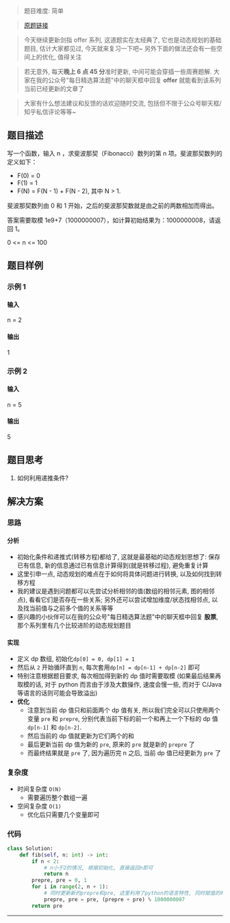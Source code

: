 > 题目难度: 简单

> [原题链接](https://leetcode-cn.com/problems/fei-bo-na-qi-shu-lie-lcof/)

> 今天继续更新剑指 offer 系列, 这道题实在太经典了, 它也是动态规划的基础题目, 估计大家都见过, 今天就来复习一下吧~ 另外下面的做法还会有一些空间上的优化, 值得关注

> 若无意外, 每天**晚上 6 点 45 分**准时更新, 中间可能会穿插一些周赛题解. 大家在我的公众号"每日精选算法题"中的聊天框中回复 **offer** 就能看到该系列当前已经更新的文章了

> 大家有什么想法建议和反馈的话欢迎随时交流, 包括但不限于公众号聊天框/知乎私信评论等等~

## 题目描述

写一个函数，输入 n ，求斐波那契（Fibonacci）数列的第 n 项。斐波那契数列的定义如下：

- F(0) = 0
- F(1) = 1
- F(N) = F(N - 1) + F(N - 2), 其中 N > 1.

斐波那契数列由 0 和 1 开始，之后的斐波那契数就是由之前的两数相加而得出。

答案需要取模 1e9+7（1000000007），如计算初始结果为：1000000008，请返回 1。

0 <= n <= 100

## 题目样例

### 示例 1

#### 输入

n = 2

#### 输出

1

### 示例 2

#### 输入

n = 5

#### 输出

5

## 题目思考

1. 如何利用递推条件?

## 解决方案

### 思路

#### 分析

- 初始化条件和递推式(转移方程)都给了, 这就是最基础的动态规划思想了: 保存已有信息, 新的信息通过已有信息计算得到(就是转移过程), 避免重复计算
- 这里引申一点, 动态规划的难点在于如何将具体问题进行转换, 以及如何找到转移方程
- 我的建议是遇到问题都可以先尝试分析相邻的值(数组的相邻元素, 图的相邻点), 看看它们是否存在一些关系; 另外还可以尝试增加维度/状态找相邻点, 以及找当前值与之前多个值的关系等等
- 感兴趣的小伙伴可以在我的公众号"每日精选算法题"中的聊天框中回复 **股票**, 那个系列里有几个比较进阶的动态规划题目

#### 实现

- 定义 dp 数组, 初始化`dp[0] = 0, dp[1] = 1`
- 然后从 `2` 开始循环直到 `n`, 每次套用`dp[n] = dp[n-1] + dp[n-2]` 即可
- 特别注意根据题目要求, 每次相加得到新的 dp 值时需要取模 (如果最后结果再取模的话, 对于 python 而言由于涉及大数操作, 速度会慢一些, 而对于 C/Java 等语言的话则可能会导致溢出)
- **优化**
  - 注意到当前 dp 值只和前面两个 dp 值有关, 所以我们完全可以只使用两个变量 `pre` 和 `prepre`, 分别代表当前下标的前一个和再上一个下标的 dp 值 `dp[n-1]` 和 `dp[n-2]`.
  - 然后当前的 dp 值就更新为它们两个的和
  - 最后更新当前 dp 值为新的 `pre`, 原来的 `pre` 就是新的 `prepre` 了
  - 而最终结果就是 `pre` 了, 因为遍历完 n 之后, 当前 dp 值已经更新为 `pre` 了

### 复杂度

- 时间复杂度 `O(N)`
  - 需要遍历整个数组一遍
- 空间复杂度 `O(1)`
  - 优化后只需要几个变量即可

### 代码

```python
class Solution:
    def fib(self, n: int) -> int:
        if n < 2:
            # n小于2的情况, 根据初始化, 直接返回n即可
            return n
        prepre, pre = 0, 1
        for i in range(2, n + 1):
            # 同时更新新的prepre和pre, 这里利用了python的语言特性, 同时赋值的时候不会相互影响, 其他语言可能需要额外一个tmp变量来先保存原来的pre了
            prepre, pre = pre, (prepre + pre) % 1000000007
        return pre
```

---
